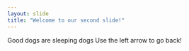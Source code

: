 ```yaml
---
layout: slide
title: "Welcome to our second slide!"
---
```

Good dogs are sleeping dogs
Use the left arrow to go back!
